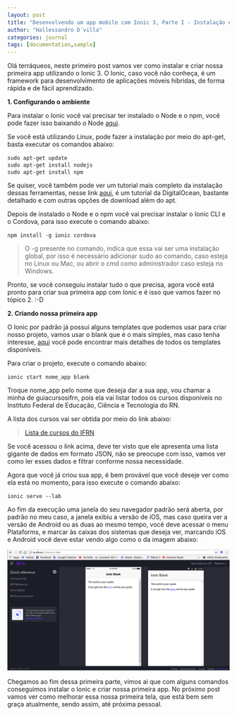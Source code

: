 ```yaml
---
layout: post
title: "Desenvolvendo um app mobile com Ionic 3, Parte I - Instalação e criação do projeto"
author: "Hallessandro D´villa"
categories: journal
tags: [documentation,sample]
---
```


Olá terráqueos, neste primeiro post vamos ver como instalar e criar nossa primeira app utilizando o Ionic 3. O Ionic, caso você não conheça, é um framework para desenvolvimento de aplicações móveis híbridas, de forma rápida e de fácil aprendizado. 

**1. Configurando o ambiente** 

Para instalar o Ionic você vai precisar ter instalado o Node e o npm, você pode fazer isso baixando o Node [aqui](https://nodejs.org/en/). 

Se você está utilizando Linux, pode fazer a instalação por meio do apt-get, basta executar os comandos abaixo: 

```
sudo apt-get update
sudo apt-get install nodejs
sudo apt-get install npm
```

Se quiser, você também pode ver um tutorial mais completo da instalação dessas ferramentas, nesse link [aqui](https://www.digitalocean.com/community/tutorials/como-instalar-o-node-js-no-ubuntu-16-04-pt), é um tutorial da DigitalOcean, bastante detalhado e com outras opções de download além do apt. 

Depois de instalado o Node e o npm você vai precisar instalar o Ionic CLI e o Cordova, para isso execute o comando abaixo: 

```
npm install -g ionic cordova
```
>O -g presente no comando, indica que essa vai ser uma instalação global, por isso é necessário adicionar sudo ao comando, caso esteja no Linux ou Mac, ou abrir o cmd como administrador caso esteja no Windows.

Pronto, se você conseguiu instalar tudo o que precisa, agora você está pronto para criar sua primeira app com Ionic e é isso que vamos fazer no tópico 2. :-D 

**2. Criando nossa primeira app**

O Ionic por padrão já possui alguns templates que podemos usar para criar nosso projeto, vamos usar o blank que é o mais simples, mas caso tenha interesse, [aqui](https://ionicframework.com/docs/cli/starters.html) você pode encontrar mais detalhes de todos os templates disponíveis. 

Para criar o projeto, execute o comando abaixo: 
```
ionic start nome_app blank
```
Troque nome_app pelo nome que deseja dar a sua app, vou chamar a minha de guiacursosifrn, pois ela vai listar todos os cursos disponíveis no Instituto Federal de Educação, Ciência e Tecnologia do RN.  

A lista dos cursos vai ser obtida por meio do link abaixo: 

>[Lista de cursos do IFRN](https://dados.ifrn.edu.br/dataset/7b48f9d0-205d-46b1-8225-a3cc7d3973ff/resource/fe0e9d2c-1c02-4625-b692-13edcc3380ae/download/dados_extraidos_recursos_cursos-ofertados.json)

Se você acessou o link acima, deve ter visto que ele apresenta uma lista gigante de dados em formato JSON, não se preocupe com isso, vamos ver como ler esses dados e filtrar conforme nossa necessidade. 

Agora que você já criou sua app, é bem provável que você deseje ver como ela está no momento, para isso execute o comando abaixo: 

```
ionic serve --lab
```

Ao fim da execução uma janela do seu navegador padrão será aberta, por padrão no meu caso, a janela exibiu a versão de iOS, mas caso queira ver a versão de Android ou as duas ao mesmo tempo, você deve acessar o menu Plataforms, e marcar às caixas dos sistemas que deseja ver, marcando iOS e Android você deve estar vendo algo como o da imagem abaixo: 

![Tela inicial da app](../assets/img/telaapp.png) 

Chegamos ao fim dessa primeira parte, vimos ai que com alguns comandos conseguimos instalar o Ionic e criar nossa primeira app. No próximo post vamos ver como melhorar essa nossa primeira tela, que está bem sem graça atualmente, sendo assim, até próxima pessoal. 